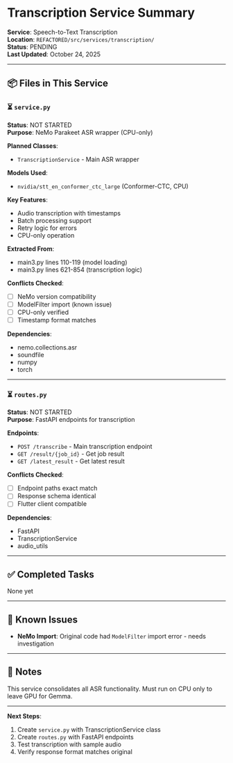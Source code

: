 # Transcription Service Summary

**Service**: Speech-to-Text Transcription  
**Location**: `REFACTORED/src/services/transcription/`  
**Status**: PENDING  
**Last Updated**: October 24, 2025

---

## 📦 **Files in This Service**

### ⏳ `service.py`
**Status**: NOT STARTED  
**Purpose**: NeMo Parakeet ASR wrapper (CPU-only)

**Planned Classes**:
- `TranscriptionService` - Main ASR wrapper

**Models Used**:
- `nvidia/stt_en_conformer_ctc_large` (Conformer-CTC, CPU)

**Key Features**:
- Audio transcription with timestamps
- Batch processing support
- Retry logic for errors
- CPU-only operation

**Extracted From**:
- main3.py lines 110-119 (model loading)
- main3.py lines 621-854 (transcription logic)

**Conflicts Checked**:
- [ ] NeMo version compatibility
- [ ] ModelFilter import (known issue)
- [ ] CPU-only verified
- [ ] Timestamp format matches

**Dependencies**:
- nemo.collections.asr
- soundfile
- numpy
- torch

---

### ⏳ `routes.py`
**Status**: NOT STARTED  
**Purpose**: FastAPI endpoints for transcription

**Endpoints**:
- `POST /transcribe` - Main transcription endpoint
- `GET /result/{job_id}` - Get job result  
- `GET /latest_result` - Get latest result

**Conflicts Checked**:
- [ ] Endpoint paths exact match
- [ ] Response schema identical
- [ ] Flutter client compatible

**Dependencies**:
- FastAPI
- TranscriptionService
- audio_utils

---

## ✅ **Completed Tasks**

None yet

---

## 🚨 **Known Issues**

- **NeMo Import**: Original code had `ModelFilter` import error - needs investigation

---

## 📝 **Notes**

This service consolidates all ASR functionality. Must run on CPU only to leave GPU for Gemma.

---

**Next Steps**:
1. Create `service.py` with TranscriptionService class
2. Create `routes.py` with FastAPI endpoints
3. Test transcription with sample audio
4. Verify response format matches original



